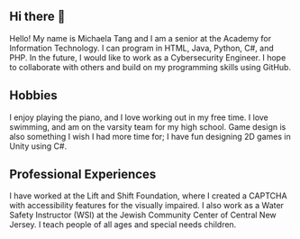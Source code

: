## Hi there 👋
Hello! My name is Michaela Tang and I am a senior at the Academy for Information Technology. I can program in HTML, Java, Python, C#, and PHP.
In the future, I would like to work as a Cybersecurity Engineer.
I hope to collaborate with others and build on my programming skills using GitHub.

## Hobbies
I enjoy playing the piano, and I love working out in my free time.
I love swimming, and am on the varsity team for my high school.
Game design is also something I wish I had more time for; I have fun designing 2D games in Unity using C#.

## Professional Experiences
I  have worked at the Lift and Shift Foundation, where I created a CAPTCHA with accessibility features for the visually impaired.
I also work as a Water Safety Instructor (WSI) at the Jewish Community Center of Central New Jersey. I teach people of all ages and special needs children.

<!--
**MikiT123/MikiT123** is a ✨ _special_ ✨ repository because its `README.md` (this file) appears on your GitHub profile.

Here are some ideas to get you started:

- 🔭 I’m currently working on ...
- 🌱 I’m currently learning ...
- 👯 I’m looking to collaborate on ...
- 🤔 I’m looking for help with ...
- 💬 Ask me about ...
- 📫 How to reach me: ...
- 😄 Pronouns: ...
- ⚡ Fun fact: ...
-->
